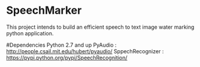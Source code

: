 # SpeechMarker
This project intends to build an efficient speech to text  image water marking python application.


#Dependencies
Python 2.7 and up
PyAudio : http://people.csail.mit.edu/hubert/pyaudio/
SppechRecognizer : https://pypi.python.org/pypi/SpeechRecognition/
